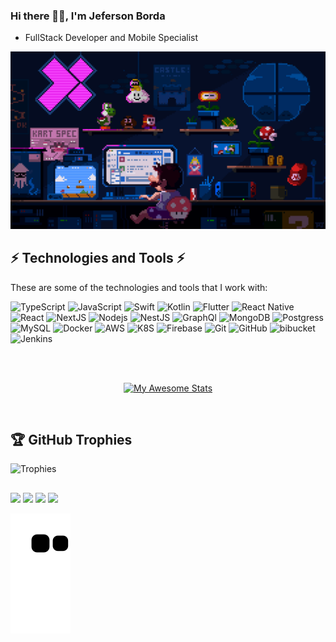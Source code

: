 

### Hi there 👋🏻, I'm Jeferson Borda

- FullStack Developer and Mobile Specialist

<img src="https://raw.githubusercontent.com/jeffmnb/jeffmnb/main/7c31678a-f970-4a98-8cbf-85cf053d69e1.gif" />


<div />

## ⚡ Technologies and Tools ⚡

These are some of the technologies and tools that I work with:

![TypeScript](https://img.shields.io/badge/-TypeScript-007ACC?style=flat-square&logo=typescript&logoColor=white)
![JavaScript](https://img.shields.io/badge/-JavaScript-F7DF1E?style=flat-square&logo=JavaScript&logoColor=black)
![Swift](https://img.shields.io/badge/-Swift-FA7343?style=flat-square&logo=Swift&logoColor=white)
![Kotlin](https://img.shields.io/badge/-Kotlin-purple?style=flat-square&logo=Kotlin&logoColor=white)
![Flutter](https://img.shields.io/badge/-Flutter-0075F2?style=flat-square&logo=Flutter&logoColor=white)
![React Native](https://img.shields.io/badge/-React%20Native-2496ED?style=flat-square&logo=react&logoColor=white)
![React](https://img.shields.io/badge/-React-007396?style=flat-square&logo=react&logoColor=white)
![NextJS](https://img.shields.io/badge/-Next.js-000000?style=flat-square&logo=Next.js&logoColor=white)
![Nodejs](https://img.shields.io/badge/-Nodejs-339933?style=flat-square&logo=Node.js&logoColor=white)
![NestJS](https://img.shields.io/badge/-NestJS-E0234E?style=flat-square&logo=NestJS&logoColor=white)
![GraphQl](https://img.shields.io/badge/-GraphQL-E10098?style=flat-square&logo=GraphQL&logoColor=white)
![MongoDB](https://img.shields.io/badge/-MongoDB-47A248?style=flat-square&logo=MongoDB&logoColor=white)
![Postgress](https://img.shields.io/badge/PostgreSQL-316192?style=flat-square&logo=postgresql&logoColor=white)
![MySQL](https://img.shields.io/badge/-MySQL-4479A1?style=flat-square&logo=mysql&logoColor=white)
![Docker](https://img.shields.io/badge/-Docker-2496ED?style=flat-square&logo=docker&logoColor=white)
![AWS](https://img.shields.io/badge/Amazon_AWS-232F3E?style=flat-square&logo=amazon-aws&logoColor=white)
![K8S](https://img.shields.io/badge/-Kubernetes-326CE5?style=flat-square&logo=Kubernetes&logoColor=white)
![Firebase](https://img.shields.io/badge/Firebase-ffca28?style=flat-square&logo=Firebase&logoColor=black)
![Git](https://img.shields.io/badge/-Git-F05032?style=flat-square&logo=Git&logoColor=white)
![GitHub](https://img.shields.io/badge/-GitHub-181717?style=flat-square&logo=github)
![bibucket](https://img.shields.io/badge/-Bitbucket-0052CC?style=flat-square&logo=Bitbucket&logoColor=white)
![Jenkins](https://img.shields.io/badge/-Jenkins-D24939?style=flat-square&logo=Jenkins&logoColor=white)

<br/>

<div style="display: inline_block"><br>
  
  <div align="center">
  <a href="https://github.com/jeffmnb">
   
[![My Awesome Stats](https://awesome-github-stats.azurewebsites.net/user-stats/jeffmnb?cardType=github&preferLogin=false&Ring=E4E4E2&Background=282A35&Border=E4E4E2&Text=E4E4E2&Title=E4E4E2)](https://git.io/awesome-stats-card)
</div>

</div>
  
<br/>

<div align="left">

## 🏆 GitHub Trophies
  ![Trophies](https://github-profile-trophy.vercel.app/?username=jeffmnb&title=Joined2020,Repositories,Experience,Commits&theme=nord)
</div>
  
</div>
  
  ##
 
<div> 
  <a href="https://www.instagram.com/jefersonborda1" target="_blank"><img src="https://img.shields.io/badge/-Instagram-%23E4405F?style=for-the-badge&logo=instagram&logoColor=white" target="_blank"></a>
 <a href="https://discord.gg/ctdeqCvA" target="_blank"><img src="https://img.shields.io/badge/Discord-7289DA?style=for-the-badge&logo=discord&logoColor=white" target="_blank"></a> 
  <a href = "mailto:jeferson.nborda@gmail.com"><img src="https://img.shields.io/badge/-Gmail-%23333?style=for-the-badge&logo=gmail&logoColor=white" target="_blank"></a>
  <a href="https://www.linkedin.com/in/jeferson-mateus-nunes-borda-459598235/" target="_blank"><img src="https://img.shields.io/badge/-LinkedIn-%230077B5?style=for-the-badge&logo=linkedin&logoColor=white" target="_blank"></a> 
 
![snake gif](https://github.com/jeffmnb/jeffmnb/blob/output/github-contribution-grid-snake.svg)
 
</div>
